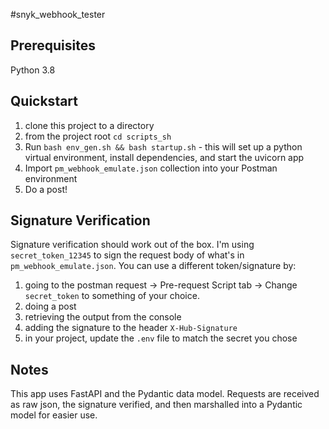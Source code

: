 #snyk_webhook_tester

## Prerequisites
Python 3.8

## Quickstart
1) clone this project to a directory
2) from the project root `cd scripts_sh`
3) Run `bash env_gen.sh && bash startup.sh` - this will set up a python virtual environment, install dependencies, and start the uvicorn app
4) Import `pm_webhook_emulate.json` collection into your Postman environment
5) Do a post!

## Signature Verification
Signature verification should work out of the box. I'm using `secret_token_12345` to sign the request body of what's in `pm_webhook_emulate.json`.
You can use a different token/signature by:
1) going to the postman request -> Pre-request Script tab -> Change `secret_token` to something of your choice.
2) doing a post
3) retrieving the output from the console
4) adding the signature to the header `X-Hub-Signature`
5) in your project, update the `.env` file to match the secret you chose


## Notes
This app uses FastAPI and the Pydantic data model. Requests are received as raw json, the signature verified, and then marshalled into a Pydantic model
for easier use.
